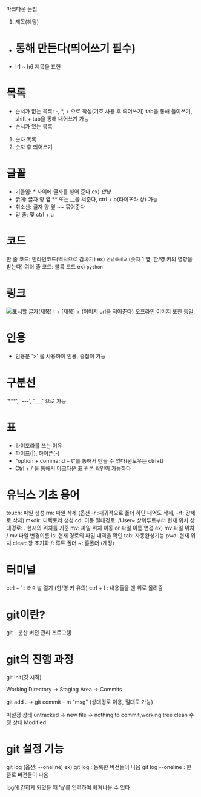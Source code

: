마크다운 문법
1. 제목(헤딩)
- # 통해 만든다(띄어쓰기 필수)
- h1 ~ h6 제목을 표현

# 목록
- 순서가 없는 목록: -, *, + 으로 작성(기호 사용 후 띄어쓰기)
tab을 통해 들여쓰기, shift + tab을 통해 내어쓰기 가능
- 순서가 있는 목록
1. 숫자 목록
2. 숫자 후 띄어쓰기

# 글꼴
- 기울임: * 사이에 글자를 넣어 준다
ex) *안녕*
- 굵게: 글자 양 옆 ** 또는 __을 써준다, ctrl + b(타이포라 상) 가능
- 취소선: 글자 양 옆 ~~ 묶어준다
- 밑 줄: <u></u> 및 ctrl + u

# 코드
한 줄 코드: 인라인코드(백틱으로 감싸기)
ex) `안녕하세요` (숫자 1 옆, 한/영 키의 영향을 받는다)
여러 줄 코드: 블록 코드
ex) ```python```

# 링크
![표시할 글자(제목)](주소)
! + [제목] + (이미지 url을 적어준다)
오프라인 이미지 또한 동일

# 인용
- 인용문
'>' 을 사용하여 인용, 중첩이 가능

# 구분선
'***', '---', '___' 으로 가능

# 표
- 타이포라를 쓰는 이유
- 파이프(|), 하이픈(-)
- "option + command + t"를 통해서 만들 수 있다(윈도우는 ctrl+t)
- Ctrl + / 을 통해서 마크다운 표 원본 확인이 가능하다

# 유닉스 기초 용어
touch: 파일 생성
rm: 파일 삭제 (옵션 -r :재귀적으로 폴더 하단 내역도 삭제, -rf: 강제로 삭제)
mkdir: 디렉토리 생성
cd: 이동
절대경로: /User~ 상위루트부터 현재 위치
상대경로: . 현재의 위치를 기준
mv: 파일 위치 이동 or 파일 이름 변경
ex) mv 파일 위치 / mv 파일 변경이름
ls: 현재 경로의 파일 내역을 확인
tab: 자동완성기능
pwd: 현재 위치
clear: 창 초기화
/: 루트 폴더
~: 홈폴더 (계정)

# 터미널
ctrl + ` : 터미널 열기 (한/영 키 유의)
ctrl + l : 내용들을 맨 위로 올려줌

# git이란?
git - 분산 버전 관리 프로그램

# git의 진행 과정
git init(깃 시작)

Working Directory -> Staging Area -> Commits

git add . -> git commit - m "msg"
(상대경로 이용, 절대도 가능)

미설정 상태
untracked -> new file -> nothing to commit,working tree clean
수정 상태
Modified

# git 설정 기능
git log (옵션: --oneline)
ex) git log : 등록한 버전들이 나옴
git log --oneline : 한 줄로 버전들이 나옴

log에 갇히게 되었을 때 'q'를 입력하여 빠져나올 수 있다
